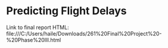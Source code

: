 # Predicting Flight Delays

Link to final report HTML: file:///C:/Users/haile/Downloads/261%20Final%20Project%20-%20Phase%20III.html
